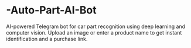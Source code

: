 # -Auto-Part-AI-Bot
AI-powered Telegram bot for car part recognition using deep learning and computer vision. Upload an image or enter a product name to get instant identification and a purchase link.
